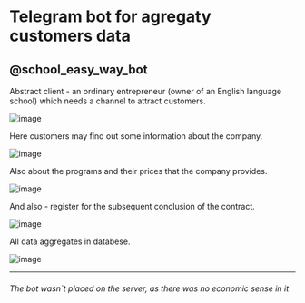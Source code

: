 # Telegram bot for agregaty customers data
## @school_easy_way_bot

Abstract client - an ordinary entrepreneur (owner of an English language school) which needs a channel to attract customers.

![image](https://user-images.githubusercontent.com/108606736/187730655-dcb47b10-941c-457f-996d-36dac6664c2b.png)

Here customers may find out some information about the company. 

![image](https://user-images.githubusercontent.com/108606736/187731644-d6cc9074-bf08-4e26-9184-1308ebb890f8.png)

Also about the programs and their prices that the company provides.

![image](https://user-images.githubusercontent.com/108606736/187731940-ed79ffc8-4c2b-4b13-a574-38573981cdf8.png)

And also - register for the subsequent conclusion of the contract. 

![image](https://user-images.githubusercontent.com/108606736/187732317-cbaa3347-2145-4ae4-89a6-00aa7c022bc2.png)

All data aggregates in databese.

![image](https://user-images.githubusercontent.com/108606736/187732770-3df0dc5b-d496-4d50-bd9f-70c9fd22dd4f.png)


---
###### The bot wasn`t placed on the server, as there was no economic sense in it
